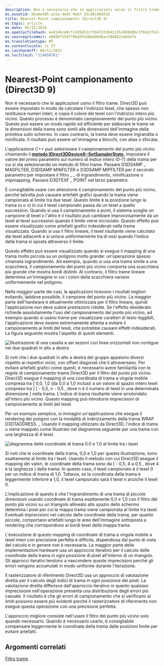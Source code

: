```yaml
---
description: Non è necessario che le applicazioni usino il filtro trame.
ms.assetid: bba0e485-ac5a-4e43-9eb7-25cd0c90d316
title: Nearest-Point campionamento (Direct3D 9)
ms.topic: article
ms.date: 05/31/2018
ms.openlocfilehash: ee8146ce8cfc2d5852cf3847233b431352d69b8bc1f0a52f41da5ac3c9a7c89d
ms.sourcegitcommit: e6600f550f79bddfe58bd4696ac50dd52cb03d7e
ms.translationtype: MT
ms.contentlocale: it-IT
ms.lasthandoff: 08/11/2021
ms.locfileid: "119458761"
---
```

# <a name="nearest-point-sampling-direct3d-9"></a>Nearest-Point campionamento (Direct3D 9)

Non è necessario che le applicazioni usino il filtro trame. Direct3D può essere impostato in modo da calcolare l'indirizzo texel, che spesso non restituisce numeri interi, e copia il colore del texel con l'indirizzo intero più vicino. Questo processo è denominato campionamento del punto più vicino. Questo può essere un modo rapido ed efficiente per elaborare le trame se le dimensioni della trama sono simili alle dimensioni dell'immagine della primitiva sullo schermo. In caso contrario, la trama deve essere ingrandita o minificata. Il risultato può essere un'immagine a blocchi, con alias o sfocata.

L'applicazione C++ può selezionare il campionamento del punto più vicino chiamando il [**metodo IDirect3DDevice9::SetSamplerState.**](/windows/win32/api/d3d9helper/nf-d3d9helper-idirect3ddevice9-setsamplerstate) Impostare il valore del primo parametro sul numero di indice intero (0-7) della trama per cui si sta selezionando un metodo di filtro trame. Passare D3DSAMP \_ MAGFILTER, D3DSAMP MINFILTER o D3DSAMP MIPFILTER per il secondo parametro per impostare il filtro \_ \_ di ingrandimento, minificazione o mipmapping. Passare D3DTEXF \_ POINT nel terzo parametro.

È consigliabile usare con attenzione il campionamento del punto più vicino, perché talvolta può causare artefatti grafici quando la trama viene campionata al limite tra due texel. Questo limite è la posizione lungo la trama (u o v) in cui il texel campionato passa da un texel a quello successivo. Quando si usa il campionamento a punti, il sistema sceglie un campione di texel o l'altro e il risultato può cambiare improvvisamente da un texel al texel successivo quando il limite viene incrociato. Questo effetto può essere visualizzato come artefatti grafici indesiderati nella trama visualizzata. Quando si usa il filtro lineare, il texel risultante viene calcolato dai texel adiacenti e si unisce uniformemente tra di essi quando l'indice della trama si sposta attraverso il limite.

Questo effetto può essere visualizzato quando si esegue il mapping di una trama molto piccola su un poligono molto grande: un'operazione spesso chiamata ingrandimento. Ad esempio, quando si usa una trama simile a una scacchiera, il campionamento del punto più vicino comporta una scacchiera più grande che mostra bordi distinti. Al contrario, il filtro trame lineare determina un'immagine in cui i colori della scacchiera variano uniformemente nel poligono.

Nella maggior parte dei casi, le applicazioni ricevono i risultati migliori evitando, laddove possibile, il campione del punto più vicino. La maggior parte dell'hardware è attualmente ottimizzata per il filtro lineare, quindi l'applicazione non deve subire prestazioni ridotte. Se l'effetto desiderato richiede assolutamente l'uso del campionamento del punto più vicino, ad esempio quando si usano trame per visualizzare caratteri di testo leggibili, l'applicazione deve essere estremamente attenta a evitare il campionamento ai limiti del texel, che potrebbe causare effetti indesiderati. La figura seguente mostra l'aspetto di questi elementi.

![Illustrazione di una casella a sei sezioni con linee orizzontali non contigue nei due quadrati in alto a destra](images/ptrtfct.png)

Si noti che i due quadrati in alto a destra del gruppo appaiono diversi rispetto ai rispettivi vicini, con offset diagonali che li attraversano. Per evitare artefatti grafici come questi, è necessario avere familiarità con le regole di campionamento trame Direct3D per il filtro del punto più vicino. Direct3D esegue il mapping di una coordinata di trama a virgola mobile compresa tra \[ 0,0, 1,0 (da 0,0 a 1,0 inclusi) a un valore di spazio intero texel compreso tra \] \[ - 0,5, n - 0,5 , dove n è il numero di texel in una determinata dimensione \] nella trama. L'indice di trama risultante viene arrotondato all'intero più vicino. Questo mapping può introdurre imprecisioni di campionamento ai limiti del texel.

Per un esempio semplice, si immagini un'applicazione che esegue il rendering dei poligoni con la modalità di indirizzamento della trama WRAP D3DTADDRESS. \_ Usando il mapping utilizzato da Direct3D, l'indice di trama u viene mappato come illustrato nel diagramma seguente per una trama con una larghezza di 4 texel.

![diagramma delle coordinate di trama 0.0 e 1.0 al limite tra i texel](images/ptsmpprb.png)

Si noti che le coordinate della trama, 0,0 e 1,0 per questa illustrazione, sono esattamente al limite tra i texel. Usando il metodo con cui Direct3D esegue il mapping dei valori, le coordinate della trama sono da \[ - 0,5, 4 a 0,5 , dove 4 è la larghezza \] della trama. In questo caso, il texel campionato è il texel 0 per un indice di trama di 1,0. Tuttavia, se la coordinata della trama è leggermente inferiore a 1,0, il texel campionato sarà il texel n anziché il texel 0.

L'implicazione di questo è che l'ingrandimento di una trama di piccole dimensioni usando coordinate di trama esattamente 0,0 e 1,0 con il filtro del punto più vicino su un triangolo allineato allo spazio dello schermo determina i pixel per cui la mappa trama viene campionata al limite tra texel. Eventuali imprecisioni nel calcolo delle coordinate della trama, per quanto piccole, comportano artefatti lungo le aree dell'immagine sottoposta a rendering che corrispondono ai bordi texel della mappa trama.

L'esecuzione di questo mapping di coordinate di trama a virgola mobile a texel interi con precisione perfetta è difficile, dispendiosa dal punto di vista del calcolo e in genere non è necessaria. La maggior parte delle implementazioni hardware usa un approccio iterativo per il calcolo delle coordinate della trama in ogni posizione di pixel all'interno di un triangolo. Gli approcci iterativi tendono a nascondere queste imprecisioni perché gli errori vengono accumulati in modo uniforme durante l'iterazione.

Il rasterizzatore di riferimento Direct3D usa un approccio di valutazione diretta per il calcolo degli indici di trama in ogni posizione dei pixel. La valutazione diretta differisce dall'approccio iterativo in quanto qualsiasi imprecisione nell'operazione presenta una distribuzione degli errori più casuale. Il risultato è che gli errori di campionamento che si verificano ai limiti possono essere più evidenti perché il rasterizzatore di riferimento non esegue questa operazione con una precisione perfetta.

L'approccio migliore consiste nell'usare il filtro del punto più vicino solo quando necessario. Quando è necessario usarlo, è consigliabile compensare leggermente le coordinate della trama dalle posizioni limite per evitare artefatti.

## <a name="related-topics"></a>Argomenti correlati

<dl> <dt>

[Filtro trame](texture-filtering.md)
</dt> </dl>

 

 
